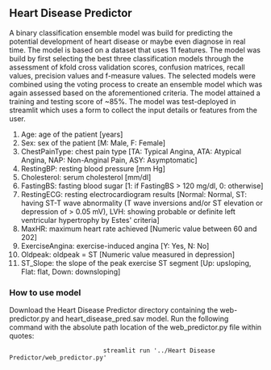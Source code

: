 ## Heart Disease Predictor

A binary classification ensemble model was build for predicting the potential development of heart disease or maybe even diagnose in real time. The model is based on a dataset that uses 11 features. The model was build by first selecting the best three classification models through the assessment of kfold cross validation scores, confusion matrices, recall values, precision values and f-measure values. The selected models were combined using the voting process to create an ensemble model which was again assessed based on the aforementioned criteria. The model attained a training and testing score of ~85%. The model was test-deployed in streamlit which uses a form to collect the input details or features from the user. 

1.  Age: age of the patient [years]
2.  Sex: sex of the patient [M: Male, F: Female]
3.  ChestPainType: chest pain type [TA: Typical Angina, ATA: Atypical Angina, NAP: Non-Anginal Pain, ASY: Asymptomatic]
4.  RestingBP: resting blood pressure [mm Hg]
5.  Cholesterol: serum cholesterol [mm/dl]
6.  FastingBS: fasting blood sugar [1: if FastingBS > 120 mg/dl, 0: otherwise]
7.  RestingECG: resting electrocardiogram results [Normal: Normal, ST: having ST-T wave abnormality (T wave inversions and/or ST       elevation or depression of > 0.05 mV), LVH: showing probable or definite left ventricular hypertrophy by Estes' criteria]
8.  MaxHR: maximum heart rate achieved [Numeric value between 60 and 202]
9.  ExerciseAngina: exercise-induced angina [Y: Yes, N: No]
10. Oldpeak: oldpeak = ST [Numeric value measured in depression]
11.  ST_Slope: the slope of the peak exercise ST segment [Up: upsloping, Flat: flat, Down: downsloping]

### How to use model

Download the Heart Disease Predictor directory containing the web-predictor.py and heart_disease_pred.sav model. Run the following command with the absolute path location of the web_predictor.py file within quotes:  

                              streamlit run '../Heart Disease Predictor/web_predictor.py'
